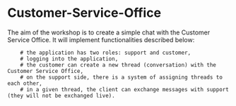 # Customer-Service-Office
  The aim of the workshop is to create a simple chat with the Customer Service Office. It will implement functionalities described below:

        # the application has two roles: support and customer,     
        # logging into the application,     
        # the customer can create a new thread (conversation) with the Customer Service Office,     
        # on the support side, there is a system of assigning threads to each other,     
        # in a given thread, the client can exchange messages with support (they will not be exchanged live).
